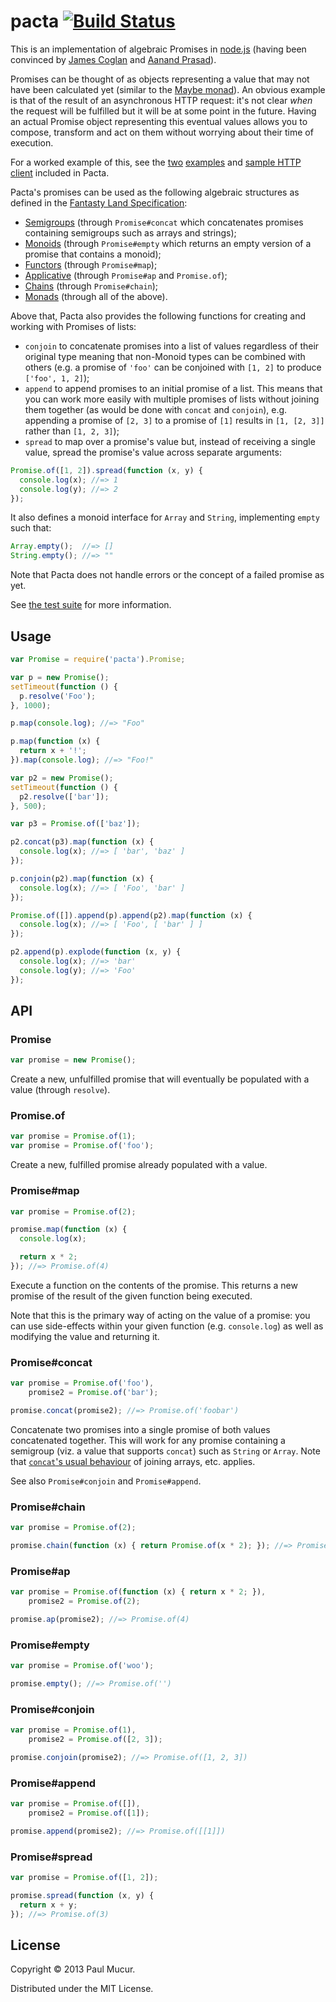 # pacta [![Build Status](https://travis-ci.org/mudge/pacta.png?branch=master)](https://travis-ci.org/mudge/pacta)

This is an implementation of algebraic Promises in
[node.js](http://nodejs.org) (having been convinced by [James
Coglan](http://blog.jcoglan.com/2013/03/30/callbacks-are-imperative-promises-are-functional-nodes-biggest-missed-opportunity/)
and [Aanand Prasad](http://aanandprasad.com/articles/negronis/)).

Promises can be thought of as objects representing a value that may not have
been calculated yet (similar to the [Maybe
monad](https://en.wikipedia.org/wiki/Monad_(functional_programming)#The_Maybe_monad)).
An obvious example is that of the result of an asynchronous HTTP request: it's
not clear *when* the request will be fulfilled but it will be at some point in
the future. Having an actual Promise object representing this eventual values
allows you to compose, transform and act on them without worrying about their
time of execution.

For a worked example of this, see the
[two](https://github.com/mudge/pacta/blob/master/example/codenames.js)
[examples](https://github.com/mudge/pacta/blob/master/example/codenames-2.js)
and [sample HTTP
client](https://github.com/mudge/pacta/blob/master/example/promised-http.js)
included in Pacta.

Pacta's promises can be used as the following algebraic structures as defined
in the [Fantasty Land
Specification](https://github.com/puffnfresh/fantasy-land):

* [Semigroups](https://github.com/puffnfresh/fantasy-land#semigroup) (through
  `Promise#concat` which concatenates promises containing semigroups such as
  arrays and strings);
* [Monoids](https://github.com/puffnfresh/fantasy-land#monoid) (through
  `Promise#empty` which returns an empty version of a promise that contains a
  monoid);
* [Functors](https://github.com/puffnfresh/fantasy-land#functor) (through
  `Promise#map`);
* [Applicative](https://github.com/puffnfresh/fantasy-land#applicative)
  (through `Promise#ap` and `Promise.of`);
* [Chains](https://github.com/puffnfresh/fantasy-land#chain) (through `Promise#chain`);
* [Monads](https://github.com/puffnfresh/fantasy-land#monad) (through all of
  the above).

Above that, Pacta also provides the following functions for creating and
working with Promises of lists:

* `conjoin` to concatenate promises into a list of values regardless of their
  original type meaning that non-Monoid types can be combined with others
  (e.g. a promise of `'foo'` can be conjoined with `[1, 2]` to produce
  `['foo', 1, 2]`);
* `append` to append promises to an initial promise of a list. This means that
  you can work more easily with multiple promises of lists without joining
  them together (as would be done with `concat` and `conjoin`), e.g. appending
  a promise of `[2, 3]` to a promise of `[1]` results in `[1, [2, 3]]` rather
  than `[1, 2, 3]`);
* `spread` to map over a promise's value but, instead of receiving a single
  value, spread the promise's value across separate arguments:

```javascript
Promise.of([1, 2]).spread(function (x, y) {
  console.log(x); //=> 1
  console.log(y); //=> 2
});
```

It also defines a monoid interface for `Array` and `String`, implementing
`empty` such that:

```javascript
Array.empty();  //=> []
String.empty(); //=> ""
```

Note that Pacta does not handle errors or the concept of a failed promise as
yet.

See [the test
suite](https://github.com/mudge/pacta/blob/master/test/pacta_test.js) for more
information.

## Usage

```javascript
var Promise = require('pacta').Promise;

var p = new Promise();
setTimeout(function () {
  p.resolve('Foo');
}, 1000);

p.map(console.log); //=> "Foo"

p.map(function (x) {
  return x + '!';
}).map(console.log); //=> "Foo!"

var p2 = new Promise();
setTimeout(function () {
  p2.resolve(['bar']);
}, 500);

var p3 = Promise.of(['baz']);

p2.concat(p3).map(function (x) {
  console.log(x); //=> [ 'bar', 'baz' ]
});

p.conjoin(p2).map(function (x) {
  console.log(x); //=> [ 'Foo', 'bar' ]
});

Promise.of([]).append(p).append(p2).map(function (x) {
  console.log(x); //=> [ 'Foo', [ 'bar' ] ]
});

p2.append(p).explode(function (x, y) {
  console.log(x); //=> 'bar'
  console.log(y); //=> 'Foo'
});
```

## API

### Promise

```javascript
var promise = new Promise();
```

Create a new, unfulfilled promise that will eventually be populated with a
value (through `resolve`).

### Promise.of

```javascript
var promise = Promise.of(1);
var promise = Promise.of('foo');
```

Create a new, fulfilled promise already populated with a value.

### Promise#map

```javascript
var promise = Promise.of(2);

promise.map(function (x) {
  console.log(x);

  return x * 2;
}); //=> Promise.of(4)
```

Execute a function on the contents of the promise. This returns a new promise
of the result of the given function being executed.

Note that this is the primary way of acting on the value of a promise: you can
use side-effects within your given function (e.g. `console.log`) as well as
modifying the value and returning it.

### Promise#concat

```javascript
var promise = Promise.of('foo'),
    promise2 = Promise.of('bar');

promise.concat(promise2); //=> Promise.of('foobar')
```

Concatenate two promises into a single promise of both values concatenated
together. This will work for any promise containing a semigroup (viz. a value
that supports `concat`) such as `String` or `Array`. Note that [`concat`'s
usual
behaviour](https://developer.mozilla.org/en-US/docs/JavaScript/Reference/Global_Objects/Array/concat)
of joining arrays, etc. applies.

See also `Promise#conjoin` and `Promise#append`.

### Promise#chain

```javascript
var promise = Promise.of(2);

promise.chain(function (x) { return Promise.of(x * 2); }); //=> Promise.of(4)
```

### Promise#ap

```javascript
var promise = Promise.of(function (x) { return x * 2; }),
    promise2 = Promise.of(2);

promise.ap(promise2); //=> Promise.of(4)
```

### Promise#empty

```javascript
var promise = Promise.of('woo');

promise.empty(); //=> Promise.of('')
```

### Promise#conjoin

```javascript
var promise = Promise.of(1),
    promise2 = Promise.of([2, 3]);

promise.conjoin(promise2); //=> Promise.of([1, 2, 3])
```

### Promise#append

```javascript
var promise = Promise.of([]),
    promise2 = Promise.of([1]);

promise.append(promise2); //=> Promise.of([[1]])
```

### Promise#spread

```javascript
var promise = Promise.of([1, 2]);

promise.spread(function (x, y) {
  return x + y;
}); //=> Promise.of(3)
```

## License

Copyright © 2013 Paul Mucur.

Distributed under the MIT License.
